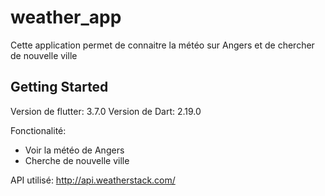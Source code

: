 # weather_app

Cette application permet de connaitre la météo sur Angers et de chercher de nouvelle ville

## Getting Started

Version de flutter: 3.7.0
Version de Dart: 2.19.0

Fonctionalité:
  - Voir la météo de Angers
  - Cherche de nouvelle ville
  
  API utilisé: http://api.weatherstack.com/
  
